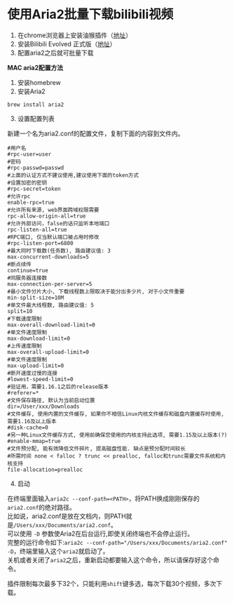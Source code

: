 # 使用Aria2批量下载bilibili视频

1. 在chrome浏览器上安装油猴插件（[地址](https://chrome.zzzmh.cn/info?token=dhdgffkkebhmkfjojejmpbldmpobfkfo)）
2. 安装Bilibili Evolved 正式版（[地址](https://github.com/the1812/Bilibili-Evolved)）
3. 配置aria2之后就可批量下载

**MAC aria2配置方法**
1. 安装homebrew
2. 安装Aria2 
```
brew install aria2
```
3. 设置配置列表

新建一个名为aria2.conf的配置文件，复制下面的内容到文件内。
```
#用户名
#rpc-user=user
#密码
#rpc-passwd=passwd
#上面的认证方式不建议使用,建议使用下面的token方式
#设置加密的密钥
#rpc-secret=token
#允许rpc
enable-rpc=true
#允许所有来源, web界面跨域权限需要
rpc-allow-origin-all=true
#允许外部访问，false的话只监听本地端口
rpc-listen-all=true
#RPC端口, 仅当默认端口被占用时修改
#rpc-listen-port=6800
#最大同时下载数(任务数), 路由建议值: 3
max-concurrent-downloads=5
#断点续传
continue=true
#同服务器连接数
max-connection-per-server=5
#最小文件分片大小, 下载线程数上限取决于能分出多少片, 对于小文件重要
min-split-size=10M
#单文件最大线程数, 路由建议值: 5
split=10
#下载速度限制
max-overall-download-limit=0
#单文件速度限制
max-download-limit=0
#上传速度限制
max-overall-upload-limit=0
#单文件速度限制
max-upload-limit=0
#断开速度过慢的连接
#lowest-speed-limit=0
#验证用，需要1.16.1之后的release版本
#referer=*
#文件保存路径, 默认为当前启动位置
dir=/User/xxx/Downloads
#文件缓存, 使用内置的文件缓存, 如果你不相信Linux内核文件缓存和磁盘内置缓存时使用, 需要1.16及以上版本
#disk-cache=0
#另一种Linux文件缓存方式, 使用前确保您使用的内核支持此选项, 需要1.15及以上版本(?)
#enable-mmap=true
#文件预分配, 能有效降低文件碎片, 提高磁盘性能. 缺点是预分配时间较长
#所需时间 none < falloc ? trunc << prealloc, falloc和trunc需要文件系统和内核支持
file-allocation=prealloc
```
4. 启动

在终端里面输入`aria2c --conf-path=<PATH>`，将PATH换成刚刚保存的`aria2.conf`的绝对路径。   
比如说，aria2.conf是放在文档内，则PATH就是`/Users/xxx/Documents/aria2.conf`。    
可以使用 `-D` 参数使Aria2在后台运行,即使关闭终端也不会停止运行。    
完整的运行命令如下:`aria2c --conf-path="/Users/xxx/Documents/aria2.conf" -D`，终端里输入这个`aria2`就启动了。   
关机或者关闭了`aria2`之后，重新启动都要输入这个命令，所以请保存好这个命令。   

插件限制每次最多下32个，只能利用`shift`键多选，每次下载30个视频，多次下载。



